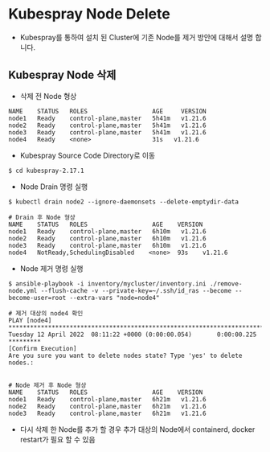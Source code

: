 # Kubespray Node Delete

- Kubespray를 통하여 설치 된 Cluster에 기존 Node를 제거 방안에 대해서 설명 합니다.

## Kubespray Node 삭제

- 삭제 전 Node 형상

```
NAME    STATUS   ROLES                  AGE     VERSION
node1   Ready    control-plane,master   5h41m   v1.21.6
node2   Ready    control-plane,master   5h41m   v1.21.6
node3   Ready    control-plane,master   5h41m   v1.21.6
node4   Ready    <none>                 31s   v1.21.6
```


- Kubespray Source Code Directory로 이동

```
$ cd kubespray-2.17.1
```

- Node Drain 명령 실행

```
$ kubectl drain node2 --ignore-daemonsets --delete-emptydir-data

# Drain 후 Node 형상
NAME    STATUS   ROLES                  AGE    VERSION
node1   Ready    control-plane,master   6h10m   v1.21.6
node2   Ready    control-plane,master   6h10m   v1.21.6
node3   Ready    control-plane,master   6h10m   v1.21.6
node4   NotReady,SchedulingDisabled    <none>  93s    v1.21.6
```


- Node 제거 명령 실행

```
$ ansible-playbook -i inventory/mycluster/inventory.ini ./remove-node.yml --flush-cache -v --private-key=~/.ssh/id_ras --become --become-user=root --extra-vars "node=node4"

# 제거 대상의 node4 확인
PLAY [node4] ***************************************************************************************************************************************************************************************
Tuesday 12 April 2022  08:11:22 +0000 (0:00:00.054)       0:00:00.225 *********
[Confirm Execution]
Are you sure you want to delete nodes state? Type 'yes' to delete nodes.: 


# Node 제거 후 Node 형상
NAME    STATUS   ROLES                  AGE    VERSION
node1   Ready    control-plane,master   6h21m   v1.21.6
node2   Ready    control-plane,master   6h21m   v1.21.6
node3   Ready    control-plane,master   6h21m   v1.21.6
```

- 다시 삭제 한 Node를 추가 할 경우 추가 대상의 Node에서 containerd, docker restart가 필요 할 수 있음
